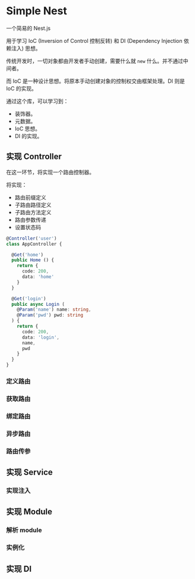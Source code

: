 # Simple Nest

一个简易的 Nest.js

用于学习 IoC (Inversion of Control 控制反转) 和 DI (Dependency Injection 依赖注入) 思想。

传统开发时，一切对象都由开发者手动创建，需要什么就 `new` 什么。并不通过中间者。

而 IoC 是一种设计思想。将原本手动创建对象的控制权交由框架处理。DI 则是 IoC 的实现。

通过这个库，可以学习到：

- 装饰器。
- 元数据。
- IoC 思想。
- DI 的实现。

## 实现 Controller

在这一环节，将实现一个路由控制器。

将实现：

- 路由前缀定义
- 子路由路径定义
- 子路由方法定义
- 路由参数传递
- 设置状态码

```ts
@Controller('user')
class AppController {

  @Get('home')
  public Home () {
    return {
      code: 200,
      data: 'home'
    }
  }

  @Get('login')
  public async Login (
    @Param('name') name: string,
    @Param('pwd') pwd: string
  ) {
    return {
      code: 200,
      data: 'login',
      name,
      pwd
    }
  }
}
```

### 定义路由

### 获取路由

### 绑定路由

### 异步路由

### 路由传参

## 实现 Service

### 实现注入

## 实现 Module

### 解析 module

### 实例化

## 实现 DI
